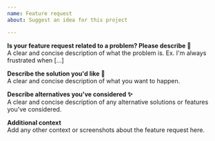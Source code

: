 ```yaml
---
name: Feature request
about: Suggest an idea for this project

---
```


<!--
Thanks for participating in this project! We will try to answer as soon as possible 🙏
    
/!\ You are requesting a feature in our Examples. 
If the feature you are requesting is about the library and not the examples, 
please open an issue there instead: https://github.com/algolia/instantsearch-android/issues/new
/!\
-->

**Is your feature request related to a problem? Please describe 🙏**  
A clear and concise description of what the problem is. Ex. I'm always frustrated when [...]

**Describe the solution you'd like 🤔**  
A clear and concise description of what you want to happen.

**Describe alternatives you've considered ✨**  
A clear and concise description of any alternative solutions or features you've considered.

**Additional context**  
Add any other context or screenshots about the feature request here.
